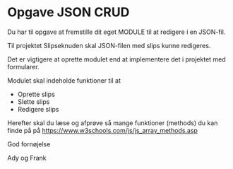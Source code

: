 # Opgave JSON CRUD
Du har til opgave at fremstille dit eget MODULE til at redigere i en JSON-fil.

Til projektet Slipseknuden skal JSON-filen med slips kunne redigeres.

Det er vigtigere at oprette modulet end at implementere det i projektet med formularer.

Modulet skal indeholde funktioner til at 
- Oprette slips
- Slette slips
- Redigere slips

Herefter skal du læse og afprøve så mange funktioner (methods) du kan finde på på https://www.w3schools.com/js/js_array_methods.asp 

God fornøjelse

Ady og Frank
